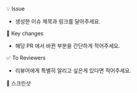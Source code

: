 💡 Issue
- 생성한 이슈 제목과 링크를 달아주세요.

🌱 Key changes
- 해당 PR 에서 바뀐 부분을 간단하게 적어주세요.

✅ To Reviewers
- 리뷰어에게 특별히 알리고 싶은게 있다면 적어주세요.

📸 스크린샷

